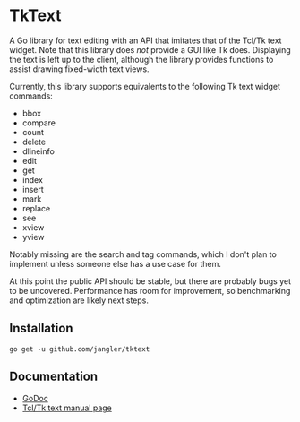 TkText
======
A Go library for text editing with an API that imitates that of the Tcl/Tk
text widget. Note that this library does *not* provide a GUI like Tk does.
Displaying the text is left up to the client, although the library provides
functions to assist drawing fixed-width text views.

Currently, this library supports equivalents to the following Tk text widget
commands:

- bbox
- compare
- count
- delete
- dlineinfo
- edit
- get
- index
- insert
- mark
- replace
- see
- xview
- yview

Notably missing are the search and tag commands, which I don't plan to
implement unless someone else has a use case for them.

At this point the public API should be stable, but there are probably bugs yet
to be uncovered. Performance has room for improvement, so benchmarking and
optimization are likely next steps.

Installation
------------
	go get -u github.com/jangler/tktext

Documentation
-------------
- [GoDoc](http://godoc.org/github.com/jangler/tktext)
- [Tcl/Tk text manual page](http://www.tcl.tk/man/tcl8.5/TkCmd/text.htm)
